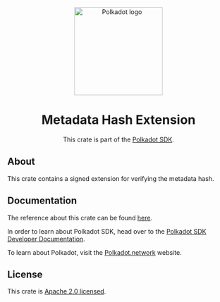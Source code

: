 <div align="center">

<img src="https://raw.githubusercontent.com/paritytech/polkadot-sdk/rzadp/readmes/docs/images/Polkadot_Logo_Horizontal_Pink_BlackOnWhite.png" alt="Polkadot logo" width="200">

# Metadata Hash Extension

This crate is part of the [Polkadot SDK](https://github.com/paritytech/polkadot-sdk/).

</div>

## About

This crate contains a signed extension for verifying the metadata hash.

## Documentation

The reference about this crate can be found [here](https://paritytech.github.io/polkadot-sdk/master/frame_metadata_hash_extension).

In order to learn about Polkadot SDK, head over to the [Polkadot SDK Developer Documentation](https://paritytech.github.io/polkadot-sdk/master/polkadot_sdk_docs/index.html).

To learn about Polkadot, visit the [Polkadot.network](https://polkadot.network/) website.

## License

This crate is [Apache 2.0 licensed](https://spdx.org/licenses/Apache-2.0.html).
